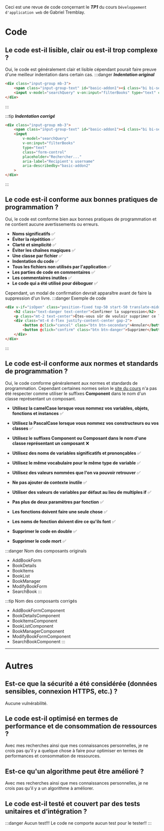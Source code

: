 Ceci est une revue de code conçernant le ***TP1*** du cours `Développement d'application web` de Gabriel Tremblay.

# Code

## Le code est-il lisible, clair ou est-il trop complexe ?
Oui, le code est généralement clair et lisible cépendant pourait faire preuve d'une meilleur indentation dans certain cas.
:::danger ***Indentation original***

```html
<div class="input-group mb-3">
    <span class="input-group-text" id="basic-addon1"><i class="bi bi-search"></i></span>
    <input v-model="searchQuery" v-on:input="filterBooks" type="text" class="form-control" placeholder="Rechercher..." aria-label="Recipient's username" aria-describedby="basic-addon2">
</div>
```

:::

:::tip ***Indentation corrigé***

```html
<div class="input-group mb-3">
    <span class="input-group-text" id="basic-addon1"><i class="bi bi-search"></i></span>
    <input 
        v-model="searchQuery" 
        v-on:input="filterBooks" 
        type="text" 
        class="form-control" 
        placeholder="Rechercher..." 
        aria-label="Recipient's username" 
        aria-describedby="basic-addon2"
    >
</div>
```

:::

## Le code est-il conforme aux bonnes pratiques de programmation ?
Oui, le code est comforme bien aux bonnes pratiques de programmation et ne contient aucune avertissements ou erreurs.

- **Noms significatifs** ✅
- **Éviter la répétition** ✅
- **Clarté et simplicité** ✅
- **Éviter les chaînes magiques** ✅
- **Une classe par fichier** ✅
- **Indentation du code** ✅
- **Tous les fichiers non utilisés par l'application** ✅
- **Les parties de code en commentaires** ✅
- **Les commentaires inutiles** ✅
- **Le code qui a été utilisé pour déboguer** ✅

Cependant, un modal de confirmation devrait apparaître avant de faire la suppression d'un livre.
:::danger Exemple de code
```html
<div v-if="isOpen" class="position-fixed top-50 start-50 translate-middle bg-white p-4 border border-danger rounded shadow-lg z-index-1030">
    <h2 class="text-danger text-center">Confirmer la suppression</h2>
    <p class="mt-2 text-center">Êtes-vous sûr de vouloir supprimer ce livre ? Cette action est irréversible.</p>
    <div class="mt-4 d-flex justify-content-center gap-2">
        <button @click="cancel" class="btn btn-secondary">Annuler</button>
        <button @click="confirm" class="btn btn-danger">Supprimer</button>
    </div>
</div>
```
:::


## Le code est-il conforme aux normes et standards de programmation ?
Oui, le code comforme généralement aux normes et standards de programmation. Cependant certaines normes selon le [site du cours](https://appweb.progwmj.ca/documentations/normes) n'a pas été respecter comme utiliser le suffixes **Component** dans le nom d'un classe représentant un composant.

- **Utilisez la camelCase lorsque vous nommez vos variables, objets, fonctions et instances** ✅
- **Utilisez la PascalCase lorsque vous nommez vos constructeurs ou vos classes** ✅
- **Utilisez le suffixes Component ou Composant dans le nom d'une classe représentant un composant** ❌

- **Utilisez des noms de variables significatifs et prononçables** ✅
- **Utilisez le même vocabulaire pour le même type de variable** ✅
- **Utilisez des valeurs nommées que l'on va pouvoir retrouver** ✅
- **Ne pas ajouter de contexte inutile** ✅
- **Utiliser des valeurs de variables par défaut au lieu de multiples if** ✅

- **Pas plus de deux paramètres par fonction** ✅
- **Les fonctions doivent faire une seule chose** ✅
- **Les noms de fonction doivent dire ce qu'ils font** ✅
- **Supprimer le code en double** ✅
- **Supprimer le code mort** ✅

:::danger Nom des composants originals
- AddBookForm
- BookDetails
- BookItems
- BookList
- BookManager
- ModifyBookForm
- SearchBook
:::

:::tip Nom des composants corrigés
- AddBookFormComponent
- BookDetailsComponent
- BookItemsComponent
- BookListComponent
- BookManagerComponent
- ModifyBookFormComponent
- SearchBookComponent
:::
---

# Autres

## Est-ce que la sécurité a été considérée (données sensibles, connexion HTTPS, etc.) ?
Aucune vulnérabilité.

## Le code est-il optimisé en termes de performance et de consommation de ressources ?
Avec mes recherches ainsi que mes connaissances personnelles, je ne crois pas qu'il y a quelque chose à faire pour optimiser en termes de performances et consommation de ressources.

## Est-ce qu'un algorithme peut être amélioré ?
Avec mes recherches ainsi que mes connaissances personnelles, je ne crois pas qu'il y a un algorithme à améliorer.

## Le code est-il testé et couvert par des tests unitaires et d’intégration ?

:::danger Aucun test!!!
Le code ne comporte aucun test pour le tester!!
:::
